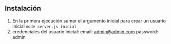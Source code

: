 ## Instalación


1. En la primera ejecución sumar el argumento inicial para crear un usuario inicial `node server.js inicial` 
1. credenciales del usuario inicial: email: admin@admin.com password: admin
